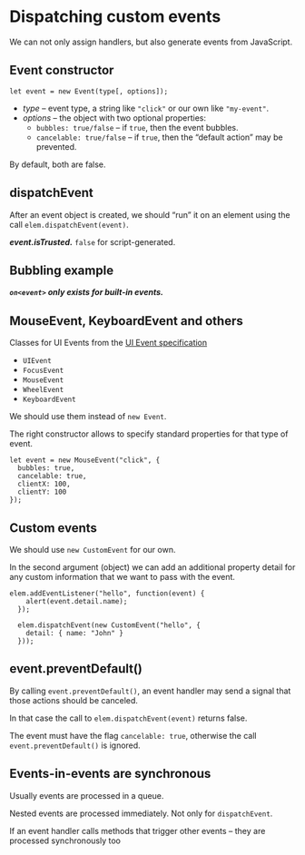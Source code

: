 # Dispatching custom events

We can not only assign handlers, but also generate events from JavaScript.

## Event constructor

```
let event = new Event(type[, options]);
```

- _type_ – event type, a string like `"click"` or our own like `"my-event"`.
- _options_ – the object with two optional properties:
  - `bubbles: true/false` – if `true`, then the event bubbles. 
  - `cancelable: true/false` – if `true`, then the “default action” may be prevented.
  
By default, both are false.


## dispatchEvent

After an event object is created, we should “run” it on an element using the call `elem.dispatchEvent(event)`.

***event.isTrusted.***
`false` for script-generated.

## Bubbling example

***`on<event>` only exists for built-in events.***

## MouseEvent, KeyboardEvent and others

Classes for UI Events from the [UI Event specification](https://www.w3.org/TR/uievents)

- `UIEvent`
- `FocusEvent`
- `MouseEvent`
- `WheelEvent`
- `KeyboardEvent` 

We should use them instead of `new Event`.

The right constructor allows to specify standard properties for that type of event.

```
let event = new MouseEvent("click", {
  bubbles: true,
  cancelable: true,
  clientX: 100,
  clientY: 100
});
```

## Custom events

We should use `new CustomEvent` for our own.

In the second argument (object) we can add an additional property detail for any custom information that we want to pass with the event.

```
elem.addEventListener("hello", function(event) {
    alert(event.detail.name);
  });

  elem.dispatchEvent(new CustomEvent("hello", {
    detail: { name: "John" }
  }));
```

## event.preventDefault()

By calling `event.preventDefault()`, an event handler may send a signal that those actions should be canceled.

In that case the call to `elem.dispatchEvent(event)` returns false.

The event must have the flag `cancelable: true`, otherwise the call `event.preventDefault()` is ignored.

## Events-in-events are synchronous

Usually events are processed in a queue.

Nested events are processed immediately. Not only for `dispatchEvent`.

If an event handler calls methods that trigger other events – they are processed synchronously too





